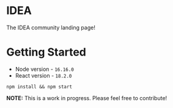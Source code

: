 # IDEA

The IDEA community landing page!

# Getting Started
- Node version - `16.16.0`
- React version - `18.2.0`
```
npm install && npm start
```

**NOTE:** This is a work in progress. Please feel free to contribute!
